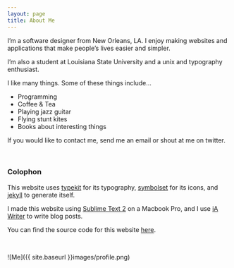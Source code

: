 ```yaml
---
layout: page
title: About Me
---
```


I’m a software designer from New Orleans, LA. I enjoy making websites and applications that make people’s lives easier and simpler.

I’m also a student at Louisiana State University and a unix and typography enthusiast.

I like many things. Some of these things include...

* Programming
* Coffee & Tea
* Playing jazz guitar
* Flying stunt kites
* Books about interesting things

If you would like to contact me, send me an email or shout at me on twitter.

<br>

### Colophon

This website uses [typekit](https://typekit.com/) for its typography,  [symbolset](https://symbolset.com/) for its icons, and [jekyll](http://jekyllrb.com/) to generate itself.

I made this website using [Sublime Text 2](http://www.sublimetext.com/) on a Macbook Pro, and I use [iA Writer](http://www.iawriter.com/) to write blog posts.

You can find the source code for this website [here](https://github.com/taylorlapeyre/taylorlapeyre.me).


<br>

![Me]({{ site.baseurl }}images/profile.png)
